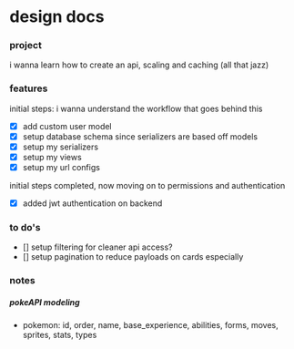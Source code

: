 # design docs

### project

i wanna learn how to create an api, scaling and caching (all that jazz)

### features

initial steps: i wanna understand the workflow that goes behind this

- [x] add custom user model
- [x] setup database schema since serializers are based off models
- [x] setup my serializers
- [x] setup my views
- [x] setup my url configs

initial steps completed, now moving on to permissions and authentication

- [x] added jwt authentication on backend

### to do's

- [] setup filtering for cleaner api access?
- [] setup pagination to reduce payloads on cards especially

### notes

##### pokeAPI modeling

- pokemon: id, order, name, base_experience, abilities, forms, moves, sprites, stats, types
